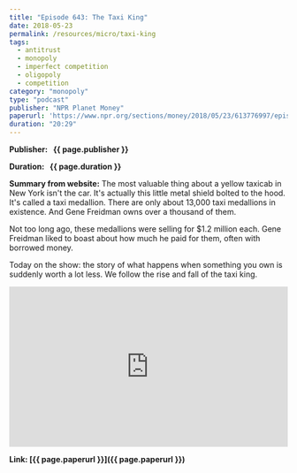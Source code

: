 ```yaml
---
title: "Episode 643: The Taxi King"
date: 2018-05-23
permalink: /resources/micro/taxi-king
tags:
  - antitrust
  - monopoly
  - imperfect competition
  - oligopoly
  - competition
category: "monopoly"
type: "podcast"
publisher: "NPR Planet Money"
paperurl: 'https://www.npr.org/sections/money/2018/05/23/613776997/episode-643-the-taxi-king'
duration: "20:29"
---
```


<!-- Google tag (gtag.js) -->
<script async src="https://www.googletagmanager.com/gtag/js?id=G-Q95WSVMDNZ"></script>
<script>
  window.dataLayer = window.dataLayer || [];
  function gtag(){dataLayer.push(arguments);}
  gtag('js', new Date());

  gtag('config', 'G-Q95WSVMDNZ');
</script>


**<span class="bold-podcast">Publisher: </span>&nbsp;<span class="text-podcast"> {{ page.publisher }}</span>**

**<span class="bold-podcast">Duration: </span>&nbsp;<span class="text-podcast"> {{ page.duration }}</span>**

**<span class="bold-podcast">Summary from website:</span>**
The most valuable thing about a yellow taxicab in New York isn't the car. It's actually this little metal shield bolted to the hood. It's called a taxi medallion. There are only about 13,000 taxi medallions in existence. And Gene Freidman owns over a thousand of them.

Not too long ago, these medallions were selling for $1.2 million each. Gene Freidman liked to boast about how much he paid for them, often with borrowed money.

Today on the show: the story of what happens when something you own is suddenly worth a lot less. We follow the rise and fall of the taxi king.


<iframe src="https://www.npr.org/player/embed/613776379/613837891" width="100%" height="290" frameborder="0" scrolling="no" title="NPR embedded audio player"></iframe>



**<span class="small-podcast">Link:</span>&nbsp;<span class="links-podcast">[{{ page.paperurl }}]({{ page.paperurl }})</span>**